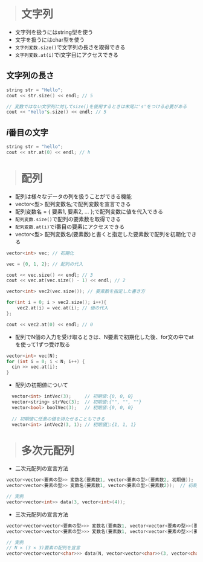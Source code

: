 > # 文字列
- 文字列を扱うにはstring型を使う
- 文字を扱うにはchar型を使う
- `文字列変数.size()`で文字列の長さを取得できる
- `文字列変数.at(i)`でi文字目にアクセスできる

## 文字列の長さ
```cpp
string str = "Hello";
cout << str.size() << endl; // 5

// 変数ではない文字列に対してsize()を使用するときは末尾に's'をつける必要がある
cout << "Hello"s.size() << endl; // 5
```

## *i*番目の文字
```cpp
string str = "hello";
cout << str.at(0) << endl; // h
```

> # 配列
- 配列は様々なデータの列を扱うことができる機能
- vector<型> 配列変数名;で配列変数を宣言できる
- 配列変数名 = { 要素1, 要素2, ... };で配列変数に値を代入できる
- `配列変数.size()`で配列の要素数を取得できる
- `配列変数.at(i)`でi番目の要素にアクセスできる
- vector<型> 配列変数名(要素数)と書くと指定した要素数で配列を初期化できる
```cpp
vector<int> vec; // 初期化

vec = {0, 1, 2}; // 配列の代入

cout << vec.size() << endl; // 3
cout << vec.at(vec.size() - 1) << endl; // 2

vector<int> vec2(vec.size()); // 要素数を指定した書き方

for(int i = 0; i > vec2.size(); i++){
    vec2.at(i) = vec.at(i); // 値の代入
};

cout << vec2.at(0) << endl; // 0
```

- 配列でN個の入力を受け取るときは、N要素で初期化した後、for文の中でatを使って1ずつ受け取る
```cpp
vector<int> vec(N);
for (int i = 0; i < N; i++) {
  cin >> vec.at(i);
}
```

- 配列の初期値について
```cpp
  vector<int> intVec(3);     // 初期値:{0, 0, 0} 
  vector<string> strVec(3);  // 初期値:{"", "", ""}
  vector<bool> boolVec(3);   // 初期値:{0, 0, 0}
  
  // 初期値に任意の値を持たせることもできる
  vector<int> intVec2(3, 1); // 初期値:{1, 1, 1} 
```

> # 多次元配列
- 二次元配列の宣言方法
```cpp
vector<vector<要素の型>> 変数名(要素数1, vector<要素の型>(要素数2, 初期値));
vector<vector<要素の型>> 変数名(要素数1, vector<要素の型>(要素数2));  // 初期値を省略

// 実例
vector<vector<int>> data(3, vector<int>(4));
```
- 三次元配列の宣言方法
```cpp
vector<vector<vector<要素の型>>> 変数名(要素数1, vector<vector<要素の型>>(要素数2, vector<要素の型>(要素数3, 初期値)));
vector<vector<vector<要素の型>>> 変数名(要素数1, vector<vector<要素の型>>(要素数2, vector<要素の型>(要素数3)));  // 初期値を省略

// 実例
// N × (3 × 3)要素の配列を宣言
vector<vector<vector<char>>> data(N, vector<vector<char>>(3, vector<char>(3)));
```